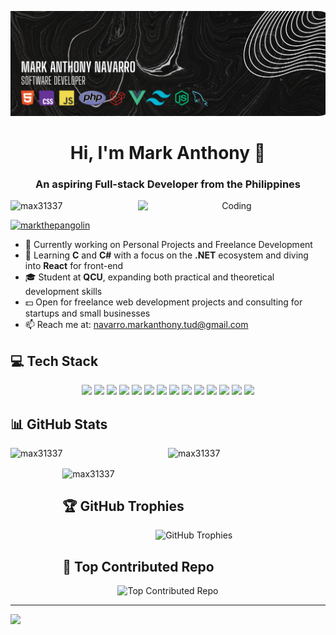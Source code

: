 ![MasterHead](https://github.com/max31337/max31337/raw/main/assets/my-banner-image.png)

<h1 align="center">Hi, I'm Mark Anthony 👋</h1>
<h3 align="center">An aspiring Full-stack Developer from the Philippines</h3>

<p align="center">
  <img align="right" alt="Coding" width="300" src="https://media.tenor.com/YUzRkMOL-3EAAAAM/programming-computer-frog.gif">
</p>

<p align="left">
  <img src="https://komarev.com/ghpvc/?username=max31337&label=Profile%20views&color=0e75b6&style=flat" alt="max31337" />
</p>

<p align="left">
  <a href="https://twitter.com/markthepangolin" target="_blank">
    <img src="https://img.shields.io/twitter/follow/markthepangolin?logo=twitter&style=for-the-badge" alt="markthepangolin" />
  </a>
</p>

- 🔭 Currently working on Personal Projects and Freelance Development
- 🌱 Learning **C** and **C#** with a focus on the **.NET** ecosystem and diving into **React** for front-end
- 🎓 Student at **QCU**, expanding both practical and theoretical development skills
- 💵 Open for freelance web development projects and consulting for startups and small businesses
- 📫 Reach me at: navarro.markanthony.tud@gmail.com

## 💻 Tech Stack
<p align="center">
  <img src="https://img.shields.io/badge/html5-%23E34F26.svg?style=for-the-badge&logo=html5&logoColor=white" />
  <img src="https://img.shields.io/badge/css3-%231572B6.svg?style=for-the-badge&logo=css3&logoColor=white" />
  <img src="https://img.shields.io/badge/javascript-%23323330.svg?style=for-the-badge&logo=javascript&logoColor=%23F7DF1E" />
  <img src="https://img.shields.io/badge/vue.js-%2335495e.svg?style=for-the-badge&logo=vue.js&logoColor=%234FC08D" />
  <img src="https://img.shields.io/badge/node.js-%2343853D.svg?style=for-the-badge&logo=node.js&logoColor=white" />
  <img src="https://img.shields.io/badge/next.js-%23000000.svg?style=for-the-badge&logo=next.js&logoColor=white" />
  <img src="https://img.shields.io/badge/laravel-%23FF2D20.svg?style=for-the-badge&logo=laravel&logoColor=white" />
  <img src="https://img.shields.io/badge/tailwindcss-%2338B2AC.svg?style=for-the-badge&logo=tailwind-css&logoColor=white" />
  <img src="https://img.shields.io/badge/sql-%2300599C.svg?style=for-the-badge&logo=microsoft-sql-server&logoColor=white" />
  <img src="https://img.shields.io/badge/mysql-%2300f.svg?style=for-the-badge&logo=mysql&logoColor=white" />
  <img src="https://img.shields.io/badge/c%23-%23239120.svg?style=for-the-badge&logo=csharp&logoColor=white" />
  <img src="https://img.shields.io/badge/.NET-5C2D91?style=for-the-badge&logo=.net&logoColor=white" />
  <img src="https://img.shields.io/badge/alpinejs-white.svg?style=for-the-badge&logo=alpinedotjs&logoColor=%238BC0D0" />
  <img src="https://img.shields.io/badge/chart.js-F5788D.svg?style=for-the-badge&logo=chart.js&logoColor=white" />
</p>

## 📊 GitHub Stats
<p align="center">
  <img align="left" height="200px" src="https://github-readme-stats.vercel.app/api/top-langs?username=max31337&show_icons=true&locale=en&layout=compact&theme=dracula" alt="max31337" />

<p align="center">
  <img src="https://github-readme-streak-stats.herokuapp.com/?user=max31337&theme=dracula" alt="max31337" />
</p>

  <img align="center" height="200px" width="455px" src="https://github-readme-stats.vercel.app/api?username=max31337&show_icons=true&locale=en&theme=dracula" alt="max31337" />
</p>


## 🏆 GitHub Trophies
<p align="center">
  <img src="https://github-profile-trophy.vercel.app/?username=max31337&theme=radical&no-frame=false&no-bg=true&margin-w=4" alt="GitHub Trophies" />
</p>


## 🚀 Top Contributed Repo
<p align="center">
  <img src="https://github-contributor-stats.vercel.app/api?username=max31337&limit=5&theme=dark&combine_all_yearly_contributions=true" alt="Top Contributed Repo" />
</p>

---

[![](https://visitcount.itsvg.in/api?id=max31337&icon=0&color=0)](https://visitcount.itsvg.in)
